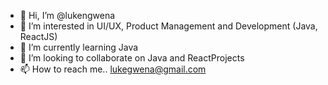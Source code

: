 - 👋 Hi, I’m @lukengwena
- 👀 I’m interested in UI/UX, Product Management and Development (Java, ReactJS)
- 🌱 I’m currently learning Java
- 💞️ I’m looking to collaborate on Java and ReactProjects
- 📫 How to reach me.. lukegwena@gmail.com

<!---
lukengwena/lukengwena is a ✨ special ✨ repository because its `README.md` (this file) appears on your GitHub profile.
You can click the Preview link to take a look at your changes.
--->
